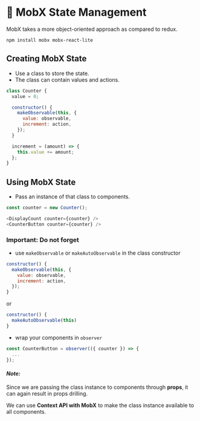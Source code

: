 # 🍇 MobX State Management

MobX takes a more object-oriented approach as compared to redux.

```
npm install mobx mobx-react-lite
```

## Creating MobX State

- Use a class to store the state.
- The class can contain values and actions.

```js
class Counter {
  value = 0;

  constructor() {
    makeObservable(this, {
      value: observable,
      increment: action,
    });
  }

  increment = (amount) => {
    this.value += amount;
  };
}
```

## Using MobX State

- Pass an instance of that class to components.

```js
const counter = new Counter();
```

```js
<DisplayCount counter={counter} />
<CounterButton counter={counter} />
```

### Important: Do not forget

- use `makeObservable` or `makeAutoObservable` in the class constructor

```js
constructor() {
  makeObservable(this, {
    value: observable,
    increment: action,
  });
}
```

or

```js
constructor() {
  makeAutoObservable(this)
}
```

- wrap your components in `observer`

```js
const CounterButton = observer(({ counter }) => {
  ...
});
```

#### _Note:_

Since we are passing the class instance to components through **props**, it can again result in props drilling.

We can use **Context API with MobX** to make the class instance available to all components.
